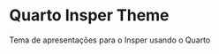 # Quarto Insper Theme

<!-- badges: start -->
<!-- badges: end -->

Tema de apresentações para o Insper usando o Quarto

